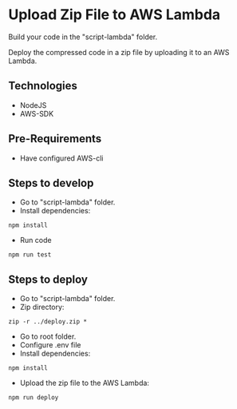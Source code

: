 # Upload Zip File to AWS Lambda

Build your code in the "script-lambda" folder.

Deploy the compressed code in a zip file by uploading it to an AWS Lambda.

## Technologies

- NodeJS
- AWS-SDK

## Pre-Requirements

- Have configured AWS-cli

## Steps to develop

- Go to "script-lambda" folder.
- Install dependencies:

```
npm install
```

- Run code

```
npm run test
```

## Steps to deploy

- Go to "script-lambda" folder.
- Zip directory:

```
zip -r ../deploy.zip *
```

- Go to root folder.
- Configure .env file
- Install dependencies:

```
npm install
```

- Upload the zip file to the AWS Lambda:

```
npm run deploy
```
